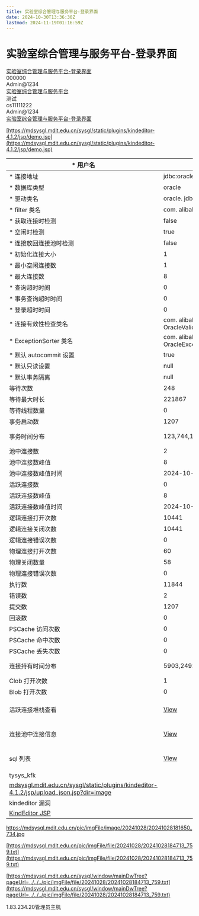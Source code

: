 ```yaml
---
title: 实验室综合管理与服务平台-登录界面
date: 2024-10-30T13:36:30Z
lastmod: 2024-11-19T01:16:59Z
---
```


# 实验室综合管理与服务平台-登录界面

[实验室综合管理与服务平台-登录界面](https://mdsysgl.mdit.edu.cn/sysgl/)  
000000  
Admin@1234  
[实验室综合管理与服务平台](https://mdsysgl.mdit.edu.cn/sysgl/index/login_toIndex)  
测试  
cs11111222  
Admin@1234  
[实验室综合管理与服务平台-登录界面](https://mdsysgl.mdit.edu.cn/sysgl/)

[https://mdsysgl.mdit.edu.cn/sysgl/static/plugins/kindeditor-4.1.2/jsp/demo.jsp](https://mdsysgl.mdit.edu.cn/sysgl/static/plugins/kindeditor-4.1.2/jsp/demo.jsp)

|* 用户名|tysys|指定建立连接时使用的用户名|
| ------------------------| -----------------------------------------------------------------| ------------------------------------------------------------------------------------------------------------------------------------------------|
|* 连接地址|jdbc:oracle:thin:@192.168.21.131:1521/shitan|jdbc 连接字符串|
|* 数据库类型|oracle|数据库类型|
|* 驱动类名|oracle. jdbc. driver. OracleDriver|jdbc 驱动的类名|
|* filter 类名|com. alibaba. druid. filter. stat. StatFilter|filter 的类名|
|* 获取连接时检测|false|是否在获得连接后检测其可用性|
|* 空闲时检测|true|是否在连接空闲一段时间后检测其可用性|
|* 连接放回连接池时检测|false|是否在连接放回连接池后检测其可用性|
|* 初始化连接大小|1|连接池建立时创建的初始化连接数|
|* 最小空闲连接数|1|连接池中最小的活跃连接数|
|* 最大连接数|8|连接池中最大的活跃连接数|
|* 查询超时时间|0|查询超时时间|
|* 事务查询超时时间|0|事务查询超时时间|
|* 登录超时时间|0||
|* 连接有效性检查类名|com. alibaba. druid. pool. vendor. OracleValidConnectionChecker||
|* ExceptionSorter 类名|com. alibaba. druid. pool. vendor. OracleExceptionSorter||
|* 默认 autocommit 设置|true||
|* 默认只读设置|null||
|* 默认事务隔离|null||
|等待次数|248|获取连接时最多等待多少次|
|等待最大时长|221867|获取连接时最多等待多长时间|
|等待线程数量|0|当前等待获取连接的线程数|
|事务启动数|1207|事务开始的个数|
|事务时间分布|123,744,100,111,38,90,1|事务运行时间分布，分布区间为[0-10 ms, 10-100 ms, 100-1 s, 1-10 s, 10-100 s, >100 s]|
|池中连接数|2|当前连接池中的数目|
|池中连接数峰值|8|连接池中数目的峰值|
|池中连接数峰值时间|2024-10-27 22:09:51|连接池数目峰值出现的时间|
|活跃连接数|0|当前连接池中活跃连接数|
|活跃连接数峰值|8|连接池中活跃连接数峰值|
|活跃连接数峰值时间|2024-10-27 20:54:58|活跃连接池峰值出现的时间|
|逻辑连接打开次数|10441|产生的逻辑连接建立总数|
|逻辑连接关闭次数|10441|产生的逻辑连接关闭总数|
|逻辑连接错误次数|0|产生的逻辑连接出错总数|
|物理连接打开次数|60|产生的物理连接建立总数|
|物理关闭数量|58|产生的物理关闭总数|
|物理连接错误次数|0|产生的物理连接失败总数|
|执行数|11844||
|错误数|2||
|提交数|1207||
|回滚数|0||
|PSCache 访问次数|0|PSCache 访问总数|
|PSCache 命中次数|0|PSCache 命中次数|
|PSCache 丢失次数|0|PSCache 丢失次数|
|连接持有时间分布|5903,2491,949,935,70,90,1,2|连接持有时间分布，分布区间为[0-1 ms, 1-10 ms, 10-100 ms, 100 ms-1 s, 1-10 s, 10-100 s, 100-1000 s, >1000 s]|
|Clob 打开次数|1|Clob 打开数|
|Blob 打开次数|0|Blob 打开数|
|活跃连接堆栈查看|[View](https://mdsysgl.mdit.edu.cn/sysgl/druid/activeConnectionStackTrace.html?datasourceId=25211438)|StackTrace for active Connection. [[View JSON API\]] ( https://mdsysgl.mdit.edu.cn/sysgl/druid/activeConnectionStackTrace-1477347134.json )|
|连接池中连接信息|[View](https://mdsysgl.mdit.edu.cn/sysgl/druid/connectionInfo.html?datasourceId=1477347134)|Info for polling connection. [[View JSON API\]] ( https://mdsysgl.mdit.edu.cn/sysgl/druid/connectionInfo-1477347134.json )|
|sql 列表|[View](https://mdsysgl.mdit.edu.cn/sysgl/druid/sql.html?dataSourceId=1477347134)|Info for SQL. [[View JSON API\]] ( https://mdsysgl.mdit.edu.cn/sysgl/druid/sql.json?dataSourceId=1477347134 )|
|tysys_kfk|||
|[mdsysgl.mdit.edu.cn/sysgl/static/plugins/kindeditor-4.1.2/jsp/upload_json.jsp?dir=image](https://mdsysgl.mdit.edu.cn/sysgl/static/plugins/kindeditor-4.1.2/jsp/upload_json.jsp?dir=image)|||
|kindeditor 漏洞|||
|[KindEditor JSP](https://mdsysgl.mdit.edu.cn/sysgl/static/plugins/kindeditor-4.1.2/jsp/demo.jsp)|||

https://mdsysgl.mdit.edu.cn/pic/imgFile/image/20241028/20241028181650_734.jpg

[https://mdsysgl.mdit.edu.cn/pic/imgFile/file/20241028/20241028184713_759.txt](https://mdsysgl.mdit.edu.cn/pic/imgFile/file/20241028/20241028184713_759.txt)

[https://mdsysgl.mdit.edu.cn/sysgl/window/mainDwTree?pageUrl=../../../pic/imgFile/file/20241028/20241028184713_759.txt](https://mdsysgl.mdit.edu.cn/sysgl/window/mainDwTree?pageUrl=../../../pic/imgFile/file/20241028/20241028184713_759.txt)

1.83.234.20管理员主机

‍
